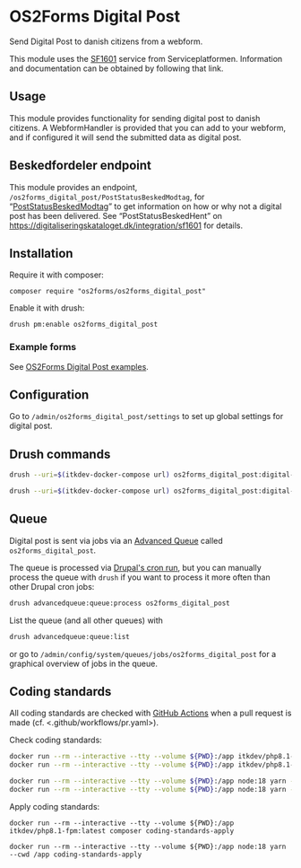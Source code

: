 # OS2Forms Digital Post

Send Digital Post to danish citizens from a webform.

This module uses the
[SF1601](https://digitaliseringskataloget.dk/integration/sf1601) service from
Serviceplatformen. Information and documentation can be obtained by following
that link.

## Usage

This module provides functionality for sending digital post to danish citizens.
A WebformHandler is provided that you can add to your webform, and if configured
it will send the submitted data as digital post.

## Beskedfordeler endpoint

This module provides an endpoint,
`/os2forms_digital_post/PostStatusBeskedModtag`, for
“[PostStatusBeskedModtag](https://digitaliseringskataloget.dk/integration/sf1601)”
to get information on how or why not a digital post has been delivered. See
“PostStatusBeskedHent” on
<https://digitaliseringskataloget.dk/integration/sf1601> for details.

## Installation

Require it with composer:

```shell
composer require "os2forms/os2forms_digital_post"
```

Enable it with drush:

```shell
drush pm:enable os2forms_digital_post
```

### Example forms

See [OS2Forms Digital Post
examples](modules/os2forms_digital_post_examples/README.md).

## Configuration

Go to `/admin/os2forms_digital_post/settings` to set up global settings for
digital post.

## Drush commands

```sh
drush --uri=$(itkdev-docker-compose url) os2forms_digital_post:digital-post:send --help

drush --uri=$(itkdev-docker-compose url) os2forms_digital_post:digital-post:memo-show --help
```

## Queue

Digital post is sent via jobs via an [Advanced
Queue](https://www.drupal.org/project/advancedqueue) called
`os2forms_digital_post`.

The queue is processed via [Drupal's cron
run](https://www.drupal.org/docs/administering-a-drupal-site/cron-automated-tasks/cron-automated-tasks-overview),
but you can manually process the queue with `drush` if you want to process it
more often than other Drupal cron jobs:

```sh
drush advancedqueue:queue:process os2forms_digital_post
```

List the queue (and all other queues) with

```sh
drush advancedqueue:queue:list
```

or go to `/admin/config/system/queues/jobs/os2forms_digital_post` for a
graphical overview of jobs in the queue.

<!-- markdownlint-enable MD013 -->
<!-- markdownlint-enable MD022 -->
<!-- markdownlint-enable MD025 -->
<!-- markdownlint-enable MD031 -->
<!-- markdownlint-enable MD032 -->
## Coding standards

All coding standards are checked with [GitHub
Actions](https://github.com/features/actions) when a pull request is made (cf.
<.github/workflows/pr.yaml>).

Check coding standards:

```sh
docker run --rm --interactive --tty --volume ${PWD}:/app itkdev/php8.1-fpm:latest composer install
docker run --rm --interactive --tty --volume ${PWD}:/app itkdev/php8.1-fpm:latest composer coding-standards-check

docker run --rm --interactive --tty --volume ${PWD}:/app node:18 yarn --cwd /app install
docker run --rm --interactive --tty --volume ${PWD}:/app node:18 yarn --cwd /app coding-standards-check
```

Apply coding standards:

```shell
docker run --rm --interactive --tty --volume ${PWD}:/app itkdev/php8.1-fpm:latest composer coding-standards-apply

docker run --rm --interactive --tty --volume ${PWD}:/app node:18 yarn --cwd /app coding-standards-apply
```
